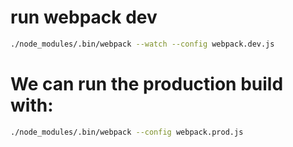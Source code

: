 # run webpack dev

```bash
./node_modules/.bin/webpack --watch --config webpack.dev.js
```

# We can run the production build with:

```bash
./node_modules/.bin/webpack --config webpack.prod.js
```
